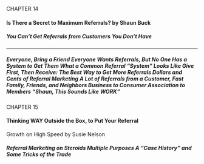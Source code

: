 CHAPTER 14

#### Is There a Secret to Maximum Referrals? by Shaun Buck

##### You Can’t Get Referrals from Customers You Don’t Have


-----

##### Everyone, Bring a Friend Everyone Wants Referrals, But No One Has a System to Get Them What a Common Referral “System” Looks Like Give First, Then Receive: The Best Way to Get More Referrals Dollars and Cents of Referral Marketing A Lot of Referrals from a Customer, Fast Family, Friends, and Neighbors Business to Consumer Association to Members “Shaun, This Sounds Like WORK”

CHAPTER 15

#### Thinking WAY Outside the Box, to Put Your Referral
 Growth on High Speed by Susie Nelson

##### Referral Marketing on Steroids Multiple Purposes A “Case History” and Some Tricks of the Trade